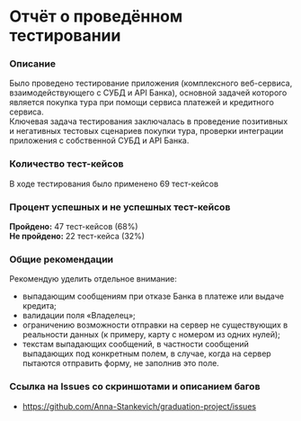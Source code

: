 # Отчёт о проведённом тестировании
### Описание
Было проведено тестирование приложения (комплексного веб-сервиса, взаимодействующего с СУБД и API Банка), основной задачей которого является покупка тура при помощи сервиса платежей и кредитного сервиса.   
Ключевая задача тестирования заключалась в проведение позитивных и негативных тестовых сценариев покупки тура, проверки интеграции приложения с собственной СУБД и API Банка.
### Количество тест-кейсов
В ходе тестирования было применено 69 тест-кейсов  
### Процент успешных и не успешных тест-кейсов
**Пройдено:** 47 тест-кейсов (68%)  
**Не пройдено:** 22 тест-кейса (32%)
### Общие рекомендации  
Рекомендую уделить отдельное внимание:
* выпадающим сообщениям при отказе Банка в платеже или выдаче кредита;
* валидации поля «Владелец»;
* ограничению возможности отправки на сервер не существующих в реальности данных (к примеру, карту с номером из одних нулей);
* текстам выпадающих сообщений, в частности сообщений выпадающих под конкретным полем, в случае, когда на сервер пытаются отправить форму, не заполнив это поле.
### Ссылка на Issues со скриншотами и описанием багов
* https://github.com/Anna-Stankevich/graduation-project/issues 

